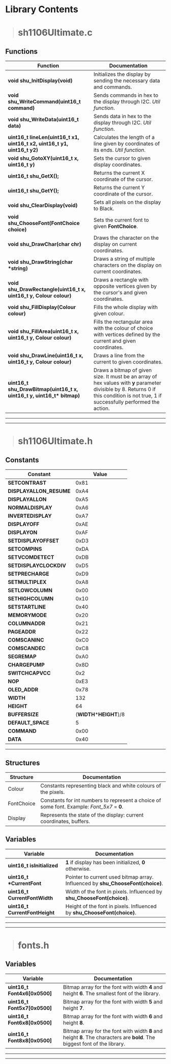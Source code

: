 # Library Contents



># sh1106Ultimate.c

## Functions

Function | Documentation
-------- | ---------
__void shu_InitDisplay(void)__ | Initializes the display by sending the necessary data and commands.
__void shu_WriteCommand(uint16_t command)__ | Sends commands in hex to the display through I2C. _Util function_.
__void shu_WriteData(uint16_t data)__ | Sends data in hex to the display through I2C. _Util function_.
__uint16_t lineLen(uint16_t x1, uint16_t x2, uint16_t y1, uint16_t y2)__ | Calculates the length of a line given by coordinates of its ends. _Util function_.
__void shu_GotoXY(uint16_t x, uint16_t y)__ | Sets the cursor to given display coordinates.
__uint16_t shu_GetX();__ | Returns the current X coordinate of the cursor.
__uint16_t shu_GetY();__ | Returns the current Y coordinate of the cursor.
__void shu_ClearDisplay(void)__ | Sets all pixels on the display to Black.
__void shu_ChooseFont(FontChoice choice)__ | Sets the current font to given __FontChoice__.
__void shu_DrawChar(char chr)__ | Draws the character on the display on current coordinates.
__void shu_DrawString(char *string)__ | Draws a string of multiple characters on the display on current coordinates.
__void shu_DrawRectangle(uint16_t x, uint16_t y, Colour colour)__ | Draws a rectangle with opposite vertices given by the cursor's and given coordinates.
__void shu_FillDisplay(Colour colour)__ | Fills the whole display with given colour.
__void shu_FillArea(uint16_t x, uint16_t y, Colour colour)__ | Fills the rectangular area with the colour of choice with vertices defined by the current and given coordinates.
__void shu_DrawLine(uint16_t x, uint16_t y, Colour colour)__ | Draws a line from the current to given coordinates.
__uint16_t shu_DrawBitmap(uint16_t x, uint16_t y, uint16_t* bitmap)__ | Draws a bitmap of given size. It must be an array of hex values with __y__ parameter divisible by 8. Returns 0 if this condition is not true, 1 if successfully performed the action.




---
---



># sh1106Ultimate.h

## Constants

Constant | Value
-------- | ---------
__SETCONTRAST__ | 0x81
__DISPLAYALLON_RESUME__ | 0xA4
__DISPLAYALLON__ | 0xA5
__NORMALDISPLAY__ | 0xA6
__INVERTEDISPLAY__ | 0xA7
__DISPLAYOFF__ | 0xAE
__DISPLAYON__ | 0xAF
__SETDISPLAYOFFSET__ | 0xD3
__SETCOMPINS__ | 0xDA
__SETVCOMDETECT__ | 0xDB
__SETDISPLAYCLOCKDIV__ | 0xD5
__SETPRECHARGE__ | 0xD9
__SETMULTIPLEX__ | 0xA8
__SETLOWCOLUMN__ | 0x00
__SETHIGHCOLUMN__ | 0x10
__SETSTARTLINE__ | 0x40
__MEMORYMODE__ | 0x20
__COLUMNADDR__ | 0x21
__PAGEADDR__ | 0x22
__COMSCANINC__ | 0xC0
__COMSCANDEC__ | 0xC8
__SEGREMAP__ | 0xA0
__CHARGEPUMP__ | 0x8D
__SWITCHCAPVCC__ | 0x2
__NOP__ | 0xE3
__OLED_ADDR__ | 0x78
__WIDTH__ | 132
__HEIGHT__ | 64
__BUFFERSIZE__ | (__WIDTH__*__HEIGHT__)/8
__DEFAULT_SPACE__ | 5
__COMMAND__ | 0x00
__DATA__ | 0x40

---

## Structures

Structure | Documentation
--------- | ----------
Colour | Constants representing black and white colours of the pixels.
FontChoice | Constants for int numbers to represent a choice of some font. Example: _Font\_5x7_ = __0__.
Display | Represents the state of the display: current coordinates, buffers.



## Variables

Variable | Documentation
--------- | ---------
__uint16_t isInitialized__ | __1__ if display has been initialized, __0__ otherwise.
__uint16_t *CurrentFont__ | Pointer to current used bitmap array. Influenced by __shu_ChooseFont(choice)__.
__uint16_t CurrentFontWidth__ | Width of the font in pixels. Influenced by __shu_ChooseFont(choice)__.
__uint16_t CurrentFontHeight__ | Height of the font in pixels. Influenced by __shu_ChooseFont(choice)__.



---
---



># fonts.h

## Variables

Variable | Documentation
--------- | ---------
__uint16_t Font4x6[0x0500]__ | Bitmap array for the font with width __4__ and height __6__. The smallest font of the library.
__uint16_t Font5x7[0x0500]__ | Bitmap array for the font with width __5__ and height __7__.
__uint16_t Font6x8[0x0500]__ | Bitmap array for the font with width __6__ and height __8__.
__uint16_t Font8x8[0x0500]__ | Bitmap array for the font with width __8__ and height __8__. The characters are __bold__. The biggest font of the library.

---
---